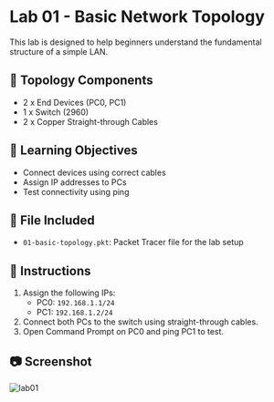 # Lab 01 - Basic Network Topology

This lab is designed to help beginners understand the fundamental structure of a simple LAN.

## 🧱 Topology Components
- 2 x End Devices (PC0, PC1)
- 1 x Switch (2960)
- 2 x Copper Straight-through Cables

## 🧠 Learning Objectives
- Connect devices using correct cables
- Assign IP addresses to PCs
- Test connectivity using ping

## 📂 File Included
- `01-basic-topology.pkt`: Packet Tracer file for the lab setup

## 📝 Instructions
1. Assign the following IPs:
   - PC0: `192.168.1.1/24`
   - PC1: `192.168.1.2/24`
2. Connect both PCs to the switch using straight-through cables.
3. Open Command Prompt on PC0 and ping PC1 to test.

## 📷 Screenshot

![lab01](https://github.com/user-attachments/assets/6120c077-bbee-46d7-9482-67f48cf49971)
